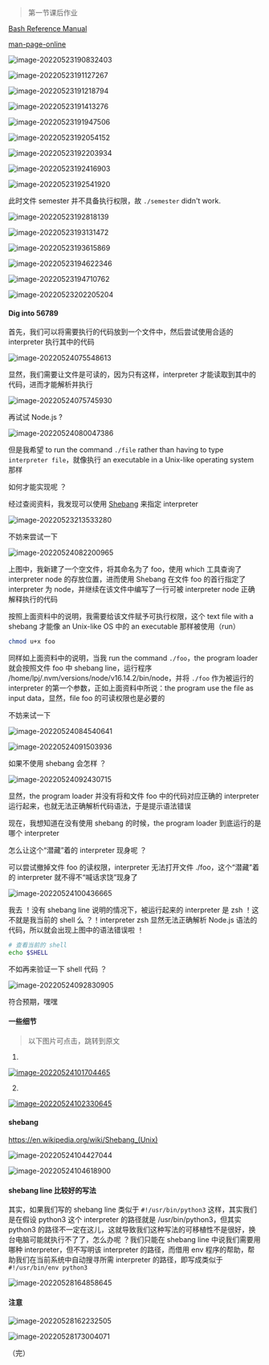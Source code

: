 
> 第一节课后作业

[Bash Reference Manual](https://www.gnu.org/software/bash/manual/bash.html)

[man-page-online](https://man7.org/linux/man-pages/index.html)

![image-20220523190832403](https://aliyun-oss-lpj.oss-cn-qingdao.aliyuncs.com/images/by-picgo/image-20220523190832403.png)

![image-20220523191127267](https://aliyun-oss-lpj.oss-cn-qingdao.aliyuncs.com/images/by-picgo/image-20220523191127267.png)

![image-20220523191218794](https://aliyun-oss-lpj.oss-cn-qingdao.aliyuncs.com/images/by-picgo/image-20220523191218794.png)

![image-20220523191413276](https://aliyun-oss-lpj.oss-cn-qingdao.aliyuncs.com/images/by-picgo/image-20220523191413276.png)

![image-20220523191947506](https://aliyun-oss-lpj.oss-cn-qingdao.aliyuncs.com/images/by-picgo/image-20220523191947506.png)

![image-20220523192054152](https://aliyun-oss-lpj.oss-cn-qingdao.aliyuncs.com/images/by-picgo/image-20220523192054152.png)

![image-20220523192203934](https://aliyun-oss-lpj.oss-cn-qingdao.aliyuncs.com/images/by-picgo/image-20220523192203934.png)

![image-20220523192416903](https://aliyun-oss-lpj.oss-cn-qingdao.aliyuncs.com/images/by-picgo/image-20220523192416903.png)

![image-20220523192541920](https://aliyun-oss-lpj.oss-cn-qingdao.aliyuncs.com/images/by-picgo/image-20220523192541920.png)

此时文件 semester 并不具备执行权限，故 `./semester` didn't work.

![image-20220523192818139](https://aliyun-oss-lpj.oss-cn-qingdao.aliyuncs.com/images/by-picgo/image-20220523192818139.png)

![image-20220523193131472](https://aliyun-oss-lpj.oss-cn-qingdao.aliyuncs.com/images/by-picgo/image-20220523193131472.png)

![image-20220523193615869](https://aliyun-oss-lpj.oss-cn-qingdao.aliyuncs.com/images/by-picgo/image-20220523193615869.png)

![image-20220523194622346](https://aliyun-oss-lpj.oss-cn-qingdao.aliyuncs.com/images/by-picgo/image-20220523194622346.png)

![image-20220523194710762](https://aliyun-oss-lpj.oss-cn-qingdao.aliyuncs.com/images/by-picgo/image-20220523194710762.png)

![image-20220523202205204](https://aliyun-oss-lpj.oss-cn-qingdao.aliyuncs.com/images/by-picgo/image-20220523202205204.png)

#### Dig into 56789

首先，我们可以将需要执行的代码放到一个文件中，然后尝试使用合适的 interpreter 执行其中的代码

![image-20220524075548613](https://aliyun-oss-lpj.oss-cn-qingdao.aliyuncs.com/images/by-picgo/image-20220524075548613.png)

显然，我们需要让文件是可读的，因为只有这样，interpreter 才能读取到其中的代码，进而才能解析并执行

![image-20220524075745930](https://aliyun-oss-lpj.oss-cn-qingdao.aliyuncs.com/images/by-picgo/image-20220524075745930.png)

再试试 Node.js ?

![image-20220524080047386](https://aliyun-oss-lpj.oss-cn-qingdao.aliyuncs.com/images/by-picgo/image-20220524080047386.png)

但是我希望 to run the command `./file` rather than having to type `interpreter file`，就像执行 an executable in a Unix-like operating system 那样

如何才能实现呢 ？

经过查阅资料，我发现可以使用 [Shebang](https://en.wikipedia.org/wiki/Shebang_(Unix)) 来指定 interpreter

![image-20220523213533280](https://aliyun-oss-lpj.oss-cn-qingdao.aliyuncs.com/images/by-picgo/image-20220523213533280.png)

不妨来尝试一下

![image-20220524082200965](https://aliyun-oss-lpj.oss-cn-qingdao.aliyuncs.com/images/by-picgo/image-20220524082200965.png)

上图中，我新建了一个空文件，将其命名为了 foo，使用 which 工具查询了 interpreter node 的存放位置，进而使用 Shebang 在文件 foo 的首行指定了 interpreter 为 node，并继续在该文件中编写了一行可被 interpreter node 正确解释执行的代码

按照上面资料中的说明，我需要给该文件赋予可执行权限，这个 text file with a shebang 才能像 an Unix-like OS 中的 an executable 那样被使用（run）

```bash
chmod u+x foo
```

同样如上面资料中的说明，当我 run the command `./foo`，the program loader 就会按照文件 foo 中 shebang line，运行程序 /home/lpj/.nvm/versions/node/v16.14.2/bin/node，并将 `./foo` 作为被运行的 interpreter 的第一个参数，正如上面资料中所说：the program use the file as input data，显然，file foo 的可读权限也是必要的

不妨来试一下

![image-20220524084540641](https://aliyun-oss-lpj.oss-cn-qingdao.aliyuncs.com/images/by-picgo/image-20220524084540641.png)

![image-20220524091503936](https://aliyun-oss-lpj.oss-cn-qingdao.aliyuncs.com/images/by-picgo/image-20220524091503936.png)

如果不使用 shebang 会怎样 ？

![image-20220524092430715](https://aliyun-oss-lpj.oss-cn-qingdao.aliyuncs.com/images/by-picgo/image-20220524092430715.png)

显然，the program loader 并没有将和文件 foo 中的代码对应正确的 interpreter 运行起来，也就无法正确解析代码语法，于是提示语法错误

现在，我想知道在没有使用 shebang 的时候，the program loader 到底运行的是哪个 interpreter

怎么让这个“潜藏”着的 interpreter 现身呢 ？

可以尝试撤掉文件 foo 的读权限，interpreter 无法打开文件 ./foo，这个“潜藏”着的 interpreter 就不得不“喊话求饶”现身了

![image-20220524100436665](https://aliyun-oss-lpj.oss-cn-qingdao.aliyuncs.com/images/by-picgo/image-20220524100436665.png)

我去 ！没有 shebang line 说明的情况下，被运行起来的 interpreter 是 zsh ！这不就是我当前的 shell 么 ？！interpreter zsh 显然无法正确解析 Node.js 语法的代码，所以就会出现上图中的语法错误啦 ！

```bash
# 查看当前的 shell
echo $SHELL
```
不如再来验证一下 shell 代码 ？

![image-20220524092830905](https://aliyun-oss-lpj.oss-cn-qingdao.aliyuncs.com/images/by-picgo/image-20220524092830905.png)

符合预期，嘿嘿

#### 一些细节

> 以下图片可点击，跳转到原文

1.

[![image-20220524101704465](https://aliyun-oss-lpj.oss-cn-qingdao.aliyuncs.com/images/by-picgo/image-20220524101704465.png)](https://stackoverflow.com/questions/8967902/why-do-you-need-to-put-bin-bash-at-the-beginning-of-a-script-file)

2.

[![image-20220524102330645](https://aliyun-oss-lpj.oss-cn-qingdao.aliyuncs.com/images/by-picgo/image-20220524102330645.png)](https://stackoverflow.com/questions/72343093/why-the-shell-knows-the-interpreter-specified-in-the-shebang-line-of-a-file-with)

#### shebang

https://en.wikipedia.org/wiki/Shebang_(Unix)

![image-20220524104427044](https://aliyun-oss-lpj.oss-cn-qingdao.aliyuncs.com/images/by-picgo/image-20220524104427044.png)

![image-20220524104618900](https://aliyun-oss-lpj.oss-cn-qingdao.aliyuncs.com/images/by-picgo/image-20220524104618900.png)

#### shebang line 比较好的写法

其实，如果我们写的 shebang line 类似于 `#!/usr/bin/python3` 这样，其实我们是在假设 python3 这个 interpreter 的路径就是 /usr/bin/python3，但其实 python3 的路径不一定在这儿，这就导致我们这种写法的可移植性不是很好，换台电脑可能就执行不了了，怎么办呢 ？我们只能在 shebang line 中说我们需要用哪种 interpreter，但不写明该 interpreter 的路径，而借用 env 程序的帮助，帮助我们在当前系统中自动搜寻所需 interpreter 的路径，即写成类似于 `#!/usr/bin/env python3`

![image-20220528164858645](https://aliyun-oss-lpj.oss-cn-qingdao.aliyuncs.com/images/by-picgo/image-20220528164858645.png)

#### 注意

![image-20220528162232505](https://aliyun-oss-lpj.oss-cn-qingdao.aliyuncs.com/images/by-picgo/image-20220528162232505.png)

![image-20220528173004071](https://aliyun-oss-lpj.oss-cn-qingdao.aliyuncs.com/images/by-picgo/image-20220528173004071.png)

（完）

